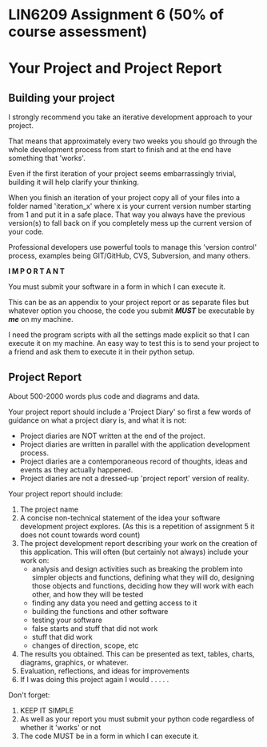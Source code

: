# LIN6209 Assignment 6 (50% of course assessment)

# Your Project and Project Report

## Building your project

I strongly recommend you take an iterative development approach to your project.

That means that approximately every two weeks you should go through the whole
development process from start to finish and at the end have something that
'works'.

Even if the first iteration of your project seems embarrassingly trivial,
building it will help clarify your thinking.

When you finish an iteration of your project copy all of your files into a
folder named 'iteration_x' where x is your current version number starting
from 1 and put it in a safe place. That way you always have the previous
version(s) to fall back on if you completely mess up the current version of your
code.

Professional developers use powerful tools to manage this 'version control'
process, examples being GIT/GitHub, CVS, Subversion, and many others.

**I M P O R T A N T**

You must submit your software in a form in which I can execute it.

This can be as an appendix to your project report or as separate files but
whatever option you choose, the code you submit _**MUST**_ be executable by
_**me**_ on my machine.

I need the program scripts with all the settings made explicit so that I can
execute it on my machine. An easy way to test this is to send your project to a
friend and ask them to execute it in their python setup.

## Project Report

About 500-2000 words plus code and diagrams and data.

Your project report should include a 'Project Diary' so first a few words of
guidance on what a project diary is, and what it is not:

* Project diaries are NOT written at the end of the project.
* Project diaries are written in parallel with the application development
  process.
* Project diaries are a contemporaneous record of thoughts, ideas and events as
  they actually happened.
* Project diaries are not a dressed-up 'project report' version of reality.

Your project report should include:

1. The project name
2. A concise non-technical statement of the idea your software development
   project explores. (As this is a repetition of assignment 5 it does not count
   towards word count)
3. The project development report describing your work on the creation of
   this application.
   This will often (but certainly not always) include your work on:
    * analysis and design activities such as breaking the problem into simpler
      objects and functions, defining what they will do, designing those objects
      and functions, deciding how they will work with each other, and how they
      will be tested
    * finding any data you need and getting access to it
    * building the functions and other software
    * testing your software
    * false starts and stuff that did not work
    * stuff that did work
    * changes of direction, scope, etc
4. The results you obtained. This can be presented as text, tables, charts,
   diagrams, graphics, or whatever.
5. Evaluation, reflections, and ideas for improvements
6. If I was doing this project again I would . . . . .

Don't forget:

1. KEEP IT SIMPLE
2. As well as your report you must submit your python code regardless of whether
   it 'works' or not
3. The code MUST be in a form in which I can execute it.